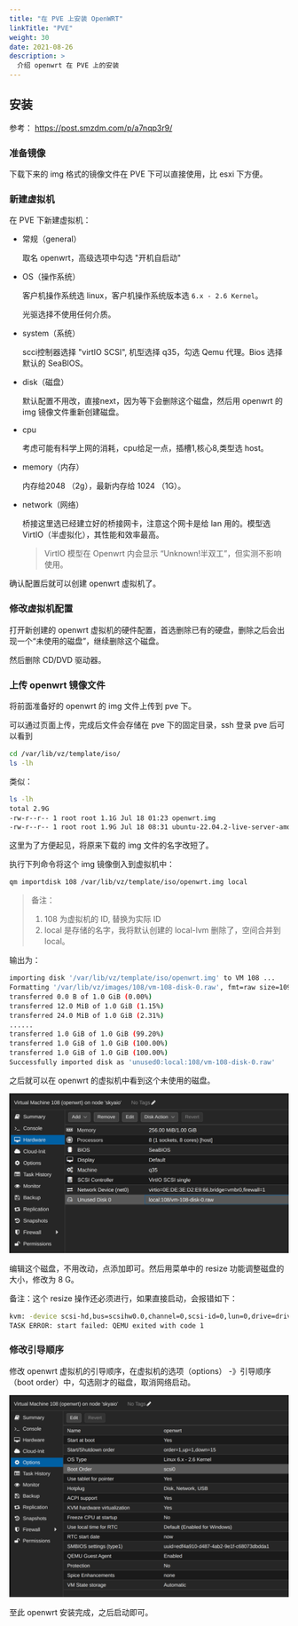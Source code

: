 ```yaml
---
title: "在 PVE 上安装 OpenWRT"
linkTitle: "PVE"
weight: 30
date: 2021-08-26
description: >
  介绍 openwrt 在 PVE 上的安装
---
```


## 安装

参考： https://post.smzdm.com/p/a7nqp3r9/ 

### 准备镜像

下载下来的 img 格式的镜像文件在 PVE 下可以直接使用，比 esxi 下方便。

### 新建虚拟机

在 PVE 下新建虚拟机：

- 常规（general）

  取名 openwrt，高级选项中勾选 "开机自启动"

- OS（操作系统）

  客户机操作系统选 linux，客户机操作系统版本选 `6.x - 2.6 Kernel`。

  光驱选择不使用任何介质。

- system（系统）

  scci控制器选择 "virtIO SCSI", 机型选择 q35，勾选 Qemu 代理。Bios 选择默认的 SeaBIOS。

- disk（磁盘）

  默认配置不用改，直接next，因为等下会删除这个磁盘，然后用 openwrt 的 img 镜像文件重新创建磁盘。

- cpu

  考虑可能有科学上网的消耗，cpu给足一点，插槽1,核心8,类型选 host。

- memory（内存）

  内存给2048 （2g），最新内存给 1024 （1G）。

- network（网络）

  桥接这里选已经建立好的桥接网卡，注意这个网卡是给 lan 用的。模型选 VirtIO（半虚拟化），其性能和效率最高。

  > VirtIO 模型在 Openwrt 内会显示 “Unknown!半双工”，但实测不影响使用。

确认配置后就可以创建 openwrt 虚拟机了。

### 修改虚拟机配置

打开新创建的 openwrt 虚拟机的硬件配置，首选删除已有的硬盘，删除之后会出现一个“未使用的磁盘”，继续删除这个磁盘。

然后删除 CD/DVD 驱动器。

### 上传 openwrt 镜像文件

将前面准备好的 openwrt 的 img 文件上传到 pve 下。

可以通过页面上传，完成后文件会存储在 pve 下的固定目录，ssh 登录 pve 后可以看到

```bash
cd /var/lib/vz/template/iso/
ls -lh
```

类似：

```bash
ls -lh
total 2.9G
-rw-r--r-- 1 root root 1.1G Jul 18 01:23 openwrt.img
-rw-r--r-- 1 root root 1.9G Jul 18 08:31 ubuntu-22.04.2-live-server-amd64.iso
```

这里为了方便起见，将原来下载的 img 文件的名字改短了。

执行下列命令将这个 img 镜像倒入到虚拟机中：

```bash
qm importdisk 108 /var/lib/vz/template/iso/openwrt.img local
```

> 备注： 
>
> 1. 108 为虚拟机的 ID, 替换为实际 ID
> 2. local 是存储的名字，我将默认创建的 local-lvm 删除了，空间合并到 local。

输出为：

```bash
importing disk '/var/lib/vz/template/iso/openwrt.img' to VM 108 ...
Formatting '/var/lib/vz/images/108/vm-108-disk-0.raw', fmt=raw size=1090813440 preallocation=off
transferred 0.0 B of 1.0 GiB (0.00%)
transferred 12.0 MiB of 1.0 GiB (1.15%)
transferred 24.0 MiB of 1.0 GiB (2.31%)
......
transferred 1.0 GiB of 1.0 GiB (99.20%)
transferred 1.0 GiB of 1.0 GiB (100.00%)
transferred 1.0 GiB of 1.0 GiB (100.00%)
Successfully imported disk as 'unused0:local:108/vm-108-disk-0.raw'
```

之后就可以在 openwrt 的虚拟机中看到这个未使用的磁盘。

![unused-disk](images/unused-disk.png)

编辑这个磁盘，不用改动，点添加即可。然后用菜单中的 resize 功能调整磁盘的大小，修改为 8 G。

备注：这个 resize 操作还必须进行，如果直接启动，会报错如下：

```bash
kvm: -device scsi-hd,bus=scsihw0.0,channel=0,scsi-id=0,lun=0,drive=drive-scsi0,id=scsi0,bootindex=100: Cannot get 'write' permission without 'resize': Image size is not a multiple of request alignment
TASK ERROR: start failed: QEMU exited with code 1
```

### 修改引导顺序

修改 openwrt 虚拟机的引导顺序，在虚拟机的选项（options） -》引导顺序（boot order）中，勾选刚才的磁盘，取消网络启动。

![boot-order](images/boot-order.png)

至此 openwrt 安装完成，之后启动即可。

